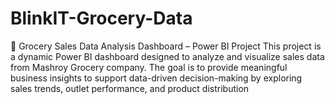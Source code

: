 # BlinkIT-Grocery-Data
🛒 Grocery Sales Data Analysis Dashboard – Power BI Project This project is a dynamic Power BI dashboard designed to analyze and visualize sales data from Mashroy Grocery company. The goal is to provide meaningful business insights to support data-driven decision-making by exploring sales trends, outlet performance, and product distribution
